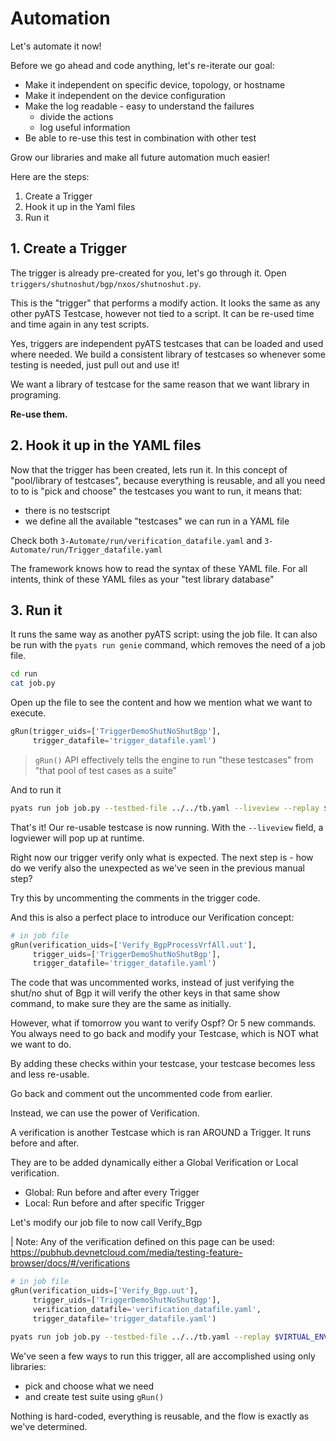 # Automation

Let's automate it now!

Before we go ahead and code anything, let's re-iterate our goal:

* Make it independent on specific device, topology, or hostname
* Make it independent on the device configuration
* Make the log readable - easy to understand the failures
    * divide the actions
    * log useful information
* Be able to re-use this test in combination with other test

Grow our libraries and make all future automation much easier!

Here are the steps:

1. Create a Trigger
2. Hook it up in the Yaml files
3. Run it


## 1. Create a Trigger

The trigger is already pre-created for you, let's go through it.
Open `triggers/shutnoshut/bgp/nxos/shutnoshut.py`.

This is the "trigger" that performs a modify action. It looks the same as 
any other pyATS Testcase, however not tied to a script. It can be re-used time
and time again in any test scripts.

Yes, triggers are independent pyATS testcases that can be loaded and used where
needed. We build a consistent library of testcases so whenever 
some testing is needed, just pull out and use it!

We want a library of testcase for the same reason that we want library in programing.

**Re-use them.**

## 2. Hook it up in the YAML files

Now that the trigger has been created, lets run it. In this concept of 
"pool/library of testcases", because everything is reusable, and all you need to to is "pick and choose" the testcases you want to run, it means that:

- there is no testscript
- we define all the available "testcases" we can run in a YAML file

Check both `3-Automate/run/verification_datafile.yaml` and `3-Automate/run/Trigger_datafile.yaml`

The framework knows how to read the syntax of these YAML file. For all intents, think of these YAML files as your "test library database"

## 3. Run it

It runs the same way as another pyATS script: using the job file. It can also be run with the `pyats run genie` command, which removes the need of a job file.

```bash
cd run
cat job.py
```

Open up the file to see the content and how we mention what we want to execute.

```python
gRun(trigger_uids=['TriggerDemoShutNoShutBgp'],
     trigger_datafile='trigger_datafile.yaml')
```

> `gRun()` API effectively tells the engine to run "these testcases" from 
> "that pool of test cases as a suite"

And to run it

```bash
pyats run job job.py --testbed-file ../../tb.yaml --liveview --replay $VIRTUAL_ENV/testing-bootcamp/mocked_devices/3-automate/one/ 
```

That's it! Our re-usable testcase is now running. With the ``--liveview`` field, a logviewer will pop up at runtime.

Right now our trigger verify only what is expected. The next step is - how do we verify also the unexpected as we've seen in the previous manual step?

Try this by uncommenting the comments in the trigger code.

And this is also a perfect place to introduce our Verification concept:

```python
# in job file
gRun(verification_uids=['Verify_BgpProcessVrfAll.uut'],
     trigger_uids=['TriggerDemoShutNoShutBgp'],
     trigger_datafile='trigger_datafile.yaml')
```

The code that was uncommented works, instead of just verifying the shut/no shut
of Bgp it will verify the other keys in that same show command, to make sure
they are the same as initially.

However, what if tomorrow you want to verify Ospf? Or 5 new commands. You
always need to go back and modify your Testcase, which is NOT what we want to
do. 

By adding these checks within your testcase, your testcase becomes less and less re-usable.

Go back and comment out the uncommented code from earlier.

Instead, we can use the power of Verification.

A verification is another Testcase which is ran AROUND a Trigger. It runs before and after.

They are to be added dynamically either a Global Verification or Local verification.

- Global: Run before and after every Trigger
- Local: Run before and after specific Trigger

Let's modify our job file to now call Verify_Bgp

| Note: Any of the verification defined on this page can be used: https://pubhub.devnetcloud.com/media/testing-feature-browser/docs/#/verifications

```python
# in job file
gRun(verification_uids=['Verify_Bgp.uut'],
     trigger_uids=['TriggerDemoShutNoShutBgp'],
     verification_datafile='verification_datafile.yaml',
     trigger_datafile='trigger_datafile.yaml')
```

```bash
pyats run job job.py --testbed-file ../../tb.yaml --replay $VIRTUAL_ENV/testing-bootcamp/mocked_devices/3-automate/three/
```

We've seen a few ways to run this trigger, all are accomplished using only libraries:
- pick and choose what we need
- and create test suite using `gRun()`

Nothing is hard-coded, everything is reusable, and the flow is exactly as
we've determined.

